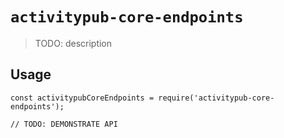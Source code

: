 # `activitypub-core-endpoints`

> TODO: description

## Usage

```
const activitypubCoreEndpoints = require('activitypub-core-endpoints');

// TODO: DEMONSTRATE API
```
